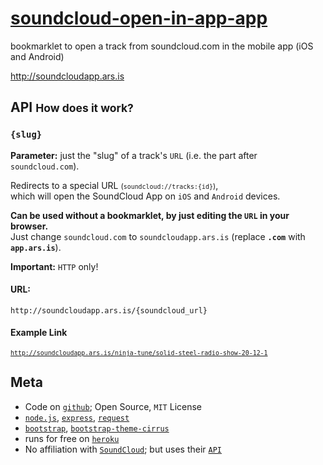 # [soundcloud-open-in-app-app](http://soundcloudapp.ars.is)


bookmarklet to open a track from soundcloud.com in the mobile app (iOS and Android)

<http://soundcloudapp.ars.is>

## API <small>How does it work?</small>

### `{slug}`

**Parameter:** just the "slug" of a track's `URL` (i.e. the part after `soundcloud.com`).

Redirects to a special URL <small>(`soundcloud://tracks:{id}`)</small>,  
which will open the SoundCloud App on `iOS` and `Android` devices.

**Can be used without a bookmarklet, by just editing the `URL` in your browser.**  
Just change `soundcloud.com` to `soundcloudapp.ars.is` (replace **`.com`** with **`app.ars.is`**).

**Important:** `HTTP` only!

#### **URL:** 

`http://soundcloudapp.ars.is/{soundcloud_url}`

#### Example Link

<small><code><http://soundcloudapp.ars.is/ninja-tune/solid-steel-radio-show-20-12-1></code></small>

## Meta

-   Code on
    [`github`](https://github.com/eins78/soundcloud-open-in-app-app); Open Source, `MIT` License
-   [`node.js`](http://nodejs.org), [`express`](http://expressjs.com), [`request`](https://npmjs.org/package/request)
-   [`bootstrap`](http://getbootstrap.com), [`bootstrap-theme-cirrus`](http://code.divshot.com/bootstrap-theme-cirrus/)
-   runs for free on [`heroku`](http://heroku.com)
-   No affiliation with [`SoundCloud`](http://soundcloud.com); but uses their [`API`](http://dev.soundcloud.com/docs/api/reference#resolve)
